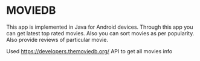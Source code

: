 # MOVIEDB
This app is implemented in Java for Android devices.
Through this app you can get latest top rated movies. Also you can sort movies as per popularity.
Also provide reviews of particular movie.

Used https://developers.themoviedb.org/ API to get all movies info

